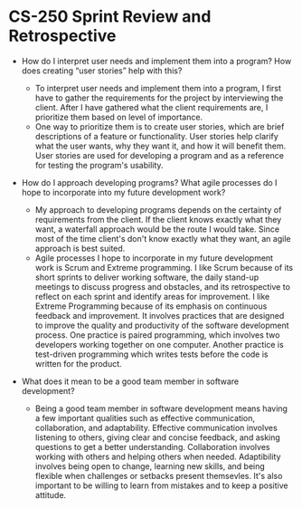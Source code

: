 # CS-250 Sprint Review and Retrospective

- How do I interpret user needs and implement them into a program? How does creating “user stories” help with this?
  - To interpret user needs and implement them into a program, I first have to gather the requirements for the project by interviewing the client. After I have gathered what the client requirements are, I prioritize them based on level of importance. 
  - One way to prioritize them is to create user stories, which are brief descriptions of a feature or functionality. User stories help clarify what the user wants, why they want it, and how it will benefit them. User stories are used for developing a program and as a reference for testing the program's usability. 

- How do I approach developing programs? What agile processes do I hope to incorporate into my future development work?
  - My approach to developing programs depends on the certainty of requirements from the client. If the client knows exactly what they want, a waterfall approach would be the route I would take. Since most of the time client's don't know exactly what they want, an agile approach is best suited. 
  - Agile processes I hope to incorporate in my future development work is Scrum and Extreme programming. I like Scrum because of its short sprints to deliver working software, the daily stand-up meetings to discuss progress and obstacles, and its retrospective to reflect on each sprint and identify areas for improvement. I like Extreme Programming because of its emphasis on continuous feedback and improvement. It involves practices that are designed to improve the quality and productivity of the software development process. One practice is paired programming, which involves two developers working together on one computer. Another practice is test-driven programming which writes tests before the code is written for the product. 

- What does it mean to be a good team member in software development?
  - Being a good team member in software development means having a few important qualities such as effective communication, collaboration, and adaptability. Effective communication involves listening to others, giving clear and concise feedback, and asking questions to get a better understanding. Collaboration involves working with others and helping others when needed. Adaptibility involves being open to change, learning new skills, and being flexible when challenges or setbacks present themsevles. It's also important to be willing to learn from mistakes and to keep a positive attitude. 

